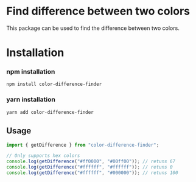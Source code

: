 # Find difference between two colors

This package can be used to find the difference between two colors.

# Installation

### npm installation

```terminal
npm install color-difference-finder
```

### yarn installation

```terminal
yarn add color-difference-finder
```

## Usage

```javascript
import { getDifference } from "color-difference-finder";

// Only supports hex colors
console.log(getDifference("#ff0000", "#00ff00")); // retuns 67
console.log(getDifference("#ffffff", "#ffffff")); // retuns 0
console.log(getDifference("#ffffff", "#000000")); // retuns 100
```

